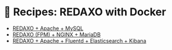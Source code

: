 # 🧁 Recipes: REDAXO with Docker

- [REDAXO + Apache + MySQL](https://github.com/FriendsOfREDAXO/docker-redaxo/tree/master/recipes/apache-mysql)
- [REDAXO (FPM) + NGINX + MariaDB](https://github.com/FriendsOfREDAXO/docker-redaxo/tree/master/recipes/nginx-mariadb)
- [REDAXO + Apache + Fluentd + Elasticsearch + Kibana](https://github.com/FriendsOfREDAXO/docker-redaxo/tree/master/recipes/apache-mysql-fluentd)
